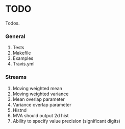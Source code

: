 TODO
====

Todos.

### General

1. 	Tests
2. 	Makefile
3. 	Examples
4. 	Travis.yml


### Streams

1. 	Moving weighted mean
2. 	Moving weighted variance
3. 	Mean overlap parameter
4. 	Variance overlap parameter
5. 	Histnd
6. 	MVA should output 2d hist
7. 	Ability to specify value precision (significant digits)
